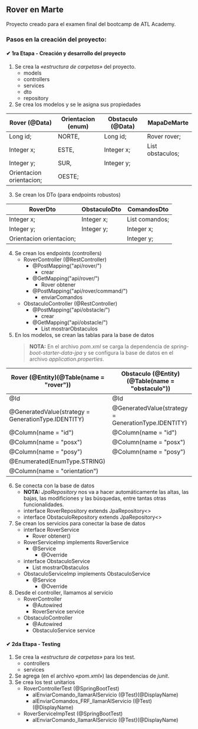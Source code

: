 ## Rover en Marte

Proyecto creado para el examen final del bootcamp de ATL Academy.

### Pasos en la creación del proyecto:

#### ✔ 1ra Etapa - Creación y desarrollo del proyecto
1. Se crea la _«estructura de carpetas»_ del proyecto.
    * models
    * controllers
    * services
    * dto
    * repository
2. Se crea los modelos y se le asigna sus propiedades

| Rover (@Data)            |Orientacion (enum)|Obstaculo (@Data)| MapaDeMarte                 |
|--------------------------|------------------|-----------------|-----------------------------|
| Long id;                 |NORTE,            |Long id;         | Rover rover;                |
| Integer x;               |ESTE,             |Integer x;       | List<Obstaculo> obstaculos; |
| Integer y;               |SUR,              |Integer y;       |                             |
| Orientacion orientacion; |OESTE;            |                 |                             |

3. Se crean los DTo (para endpoints robustos)

| RoverDto                 | ObstaculoDto | ComandosDto            |
|--------------------------|--------------|------------------------|
| Integer x;               | Integer x;   | List<String> comandos; |
| Integer y;               | Integer y;   | Integer x;             |
| Orientacion orientacion; |              | Integer y;             |
4. Se crean los endpoints (controllers)
    * RoverController (@RestController)
        * @PostMapping("api/rover/")
            * crear
        * @GetMapping("api/rover/")
            * Rover obtener
        * @PostMapping("api/rover/command/")
            * enviarComandos
    * ObstaculoController (@RestController)
        * @PostMapping("api/obstacle/")
            * crear
        * @GetMapping("api/obstacle/")
            * List<Obstaculo> mostrarObstaculos
5. En los modelos, se crean las tablas para la base de datos
   >**NOTA:** En el archivo _pom.xml_ se carga la dependencia de _spring-boot-starter-data-jpa_ y se configura la 
   base de datos en el archivo _application.properties_.

| **Rover** (@Entity)(@Table(name = "rover"))         | **Obstaculo** (@Entity)(@Table(name = "obstaculo")) |
|-----------------------------------------------------|-----------------------------------------------------|
| @Id                                                 | @Id                                                 |
| @GeneratedValue(strategy = GenerationType.IDENTITY) | @GeneratedValue(strategy = GenerationType.IDENTITY) |
| @Column(name = "id")                                | @Column(name = "id")                                |
| @Column(name = "posx")                              | @Column(name = "posx")                              |
| @Column(name = "posy")                              | @Column(name = "posy")                              |
| @Enumerated(EnumType.STRING)                        |                                                     |
| @Column(name = "orientation")                       |                                                     |
6. Se conecta con la base de datos
    * **NOTA:** _JpaRepository_ nos va a hacer automáticamente las altas, las bajas, las modificiones y las
      búsquedas, entre tantas otras funcionalidades.
    * interface RoverRepository extends JpaRepository<>
    * interface ObstaculoRepository extends JpaRepository<>
7. Se crean los servicios para conectar la base de datos
    * interface RoverService
        * Rover obtener()
    * RoverServiceImp implements RoverService
        * @Service
            * @Override
    * interface ObstaculoService
        * List<Obstaculo> mostrarObstaculos
    * ObstaculoServiceImp implements ObstaculoService
        * @Service
            * @Override
8. Desde el controller, llamamos al servicio
    * RoverController
        * @Autowired
        * RoverService service
    * ObstaculoController
        * @Autowired
        * ObstaculoService service

#### ✔ 2da Etapa - Testing
1. Se crea la _«estructura de carpetas»_ para los test.
    * controllers
    * services
2. Se agrega (en el archivo _«pom.xml»_) las dependencias de _junit_.
3. Se crea los test unitarios
    * RoverControllerTest (@SpringBootTest)
        * alEnviarComando_llamarAlServicio (@Test)(@DisplayName)
        * alEnviarComandos_FRF_llamarAlServicio (@Test)(@DisplayName)
    * RoverServiceImpTest (@SpringBootTest)
        * alEnviarComando_llamarAlServicio (@Test)(@DisplayName)
